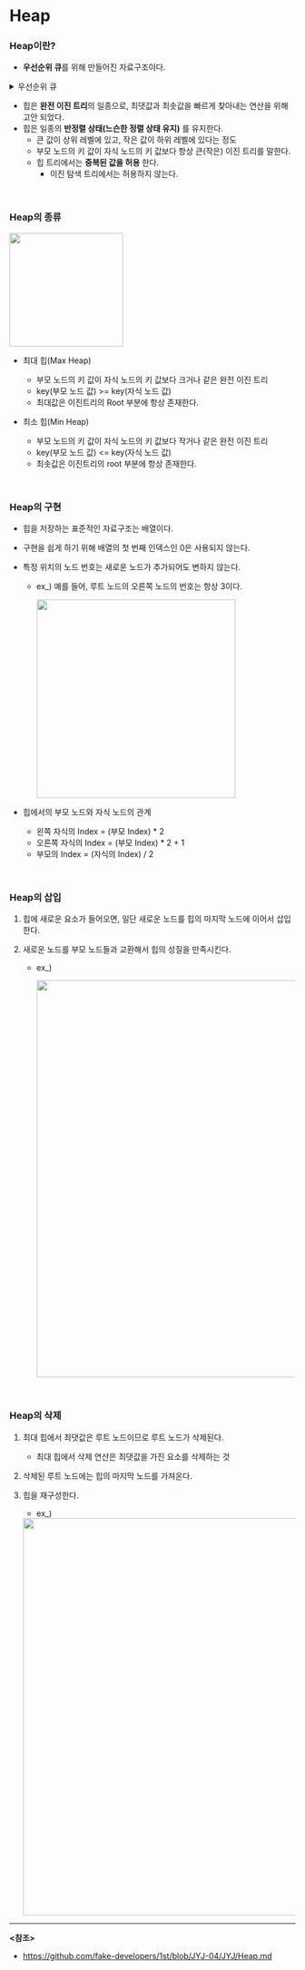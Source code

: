 # Heap

### Heap이란?

- **우선순위 큐**를 위해 만들어진 자료구조이다.

<details>
   <summary> 우선순위 큐 </summary>

   * 우선순위의 개념에 큐를 도입한 자료구조

   * 데이터들이 우선순위를 가지고 있고, 우선순위가 높은 데이터가 먼저 나간다.

         <img src="https://user-images.githubusercontent.com/58902042/106144929-3f5f0280-61b8-11eb-9260-d1ae4531a6f7.PNG" height =80>

   * 우선순위 큐는 배열, 연결리스트 힙으로 구현 가능하다.
      <img src="https://user-images.githubusercontent.com/58902042/106145199-9664d780-61b8-11eb-86d9-8d09b7ad25dc.PNG" height=130>
      
   * **힙으로 구현하는 것이 가장 효율적**이다.
</details>

- 힙은 **완전 이진 트리**의 일종으로, 최댓값과 최솟값을 빠르게 찾아내는 연산을 위해 고안 되었다.
- 힙은 일종의 **반정렬 상태(느슨한 정렬 상태 유지)** 를 유지한다.
  - 큰 값이 상위 레벨에 있고, 작은 값이 하위 레벨에 있다는 정도
  - 부모 노드의 키 값이 자식 노드의 키 값보다 항상 큰(작은) 이진 트리를 말한다.
  - 힙 트리에서는 **중복된 값을 허용** 한다.
    - 이진 탐색 트리에서는 허용하지 않는다.

<br>

### Heap의 종류

<img src="https://user-images.githubusercontent.com/58902042/106146322-e3957900-61b9-11eb-9fc2-bdfb53b31249.PNG" height=200>

- 최대 힙(Max Heap)
  - 부모 노드의 키 값이 자식 노드의 키 값보다 크거나 같은 완전 이진 트리
  - key(부모 노드 값) >= key(자식 노드 값)
  - 최대값은 이진트리의 Root 부분에 항상 존재한다.

- 최소 힙(Min Heap)
  - 부모 노드의 키 값이 자식 노드의 키 값보다 작거나 같은 완전 이진 트리
  - key(부모 노드 값) <= key(자식 노드 값)
  - 최솟값은 이진트리의 root 부분에 항상 존재한다.

<br>

### Heap의 구현

- 힙을 저장하는 표준적인 자료구조는 배열이다.

- 구현을 쉽게 하기 위해 배열의 첫 번째 인덱스인 0은 사용되지 않는다.

- 특정 위치의 노드 번호는 새로운 노드가 추가되어도 변하지 않는다.

  - ex_) 예를 들어, 루트 노드의 오른쪽 노드의 번호는 항상 3이다.

    <img src="https://user-images.githubusercontent.com/58902042/106147632-6f5bd500-61bb-11eb-8f67-44cc8d1dfd52.PNG" height=350>

- 힙에서의 부모 노드와 자식 노드의 관계
  - 왼쪽 자식의 Index = (부모 Index) * 2
  - 오른쪽 자식의 Index = (부모 Index) * 2 + 1
  - 부모의 Index = (자식의 Index) / 2

<br>

### Heap의 삽입

1. 힙에 새로운 요소가 들어오면, 일단 새로운 노드를 힙의 마지막 노드에 이어서 삽입한다.

2. 새로운 노드를 부모 노드들과 교환해서 힙의 성질을 만족시킨다.

   - ex_)

      <img src="https://user-images.githubusercontent.com/58902042/106148927-feb5b800-61bc-11eb-929a-b5456fbea417.PNG" height=700>


<br>

### Heap의 삭제

1. 최대 힙에서 최댓값은 루트 노드이므로 루트 노드가 삭제된다.

   - 최대 힙에서 삭제 연산은 최댓값을 가진 요소를 삭제하는 것

2. 삭제된 루트 노드에는 힙의 마지막 노드를 가져온다.

3. 힙을 재구성한다.

   - ex_)

   <img src="https://user-images.githubusercontent.com/58902042/106350158-17d27c00-6317-11eb-9c87-53fba924ece4.PNG" height=700>





-------------

**<참조>**

- https://github.com/fake-developers/1st/blob/JYJ-04/JYJ/Heap.md
